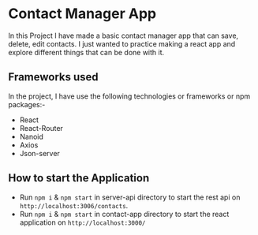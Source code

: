 # Contact Manager App

In this Project I have made a basic contact manager app that can save, delete, edit contacts. I just wanted to practice making a react app and explore different things that can be done with it.

## Frameworks used

In the project, I have use the following technologies or frameworks or npm packages:-

 - React
 - React-Router
 - Nanoid
 - Axios
 - Json-server

## How to start the Application

 - Run `npm i` & `npm start` in server-api directory to start the rest api on `http://localhost:3006/contacts`. 
 - Run `npm i` & `npm start` in contact-app directory to start the react application on `http://localhost:3000/`
